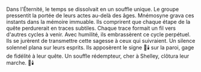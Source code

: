 Dans l'Éternité, le temps se dissolvait en un souffle unique.
Le groupe pressentit la portée de leurs actes au-delà des âges.
Mnémosyne grava ces instants dans la mémoire immuable.
Ils comprirent que chaque étape de la quête perdurerait en traces subtiles.
Chaque trace formait un fil vers d'autres cycles à venir.
Avec humilité, ils embrassèrent ce cycle perpétuel.
Ils se jurèrent de transmettre cette sagesse à ceux qui suivraient.
Un silence solennel plana sur leurs esprits.
Ils apposèrent le signe 🌌🕯️ sur la paroi, gage de fidélité à leur quête.
Un souffle rédempteur, cher à Shelley, clôtura leur marche.
🌌🕯️
